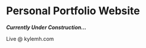 <h1>Personal Portfolio Website</h1>

<b><i>Currently Under Construction...</i></b>

Live @ kylemh.com

